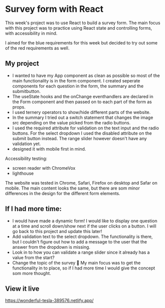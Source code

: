 # Survey form with React

This week's project was to use React to build a survey form. The main focus with this project was to practice using React state and controlling forms, with accessibility in mind.

I aimed for the blue requirements for this week but decided to try out some of the red requirements as well. 

## My project 

- I wanted to have my App component as clean as possible so most of the main functionality is in the form component. I created seperate components for each question in the form, the summary and the submitbutton.
- The useState hooks and the onChange eventhandlers are declared in the Form component and then passed on to each part of the form as props. 
- I used ternery operators to show/hide different parts of the website.
- In the summary I tried out a switch statement that changes the image src depending on the value picked from the radio buttons.
- I used the required attribute for validation on the text input and the radio buttons. For the select dropdown I used the disabled attribute on the submit button instead. The range slider however doesn't have any validation yet. 
- designed it with mobile first in mind.

Accessibility testing:

- screen reader with ChromeVox
- lighthouse

The website was tested in Chrome, Safari, Firefox on desktop and Safar on mobile. The main content looks the same, but there are som minor differences in the design for the different form elements.

## If I had more time:

- I would have made a dynamic form! I would like to display one question at a time and scroll down/show next if the user clicks on a button. I will go back to this project and update this later! 
- Add validation text to the select dropdown. The functionality is there, but I couldn't figure out how to add a message to the user that the answer from the dropdown is missing.
- Look in to how you can validate a range slider since it already has a value from the start?
- Change the topic of the survey :see_no_evil: My main focus was to get the functionality in to place, so if I had more time I would give the concept som more thought.

## View it live

https://wonderful-tesla-389576.netlify.app/
